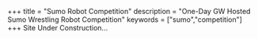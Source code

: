 +++
title = "Sumo Robot Competition"
description = "One-Day GW Hosted Sumo Wrestling Robot Competition"
keywords = ["sumo","competition"]
+++
Site Under Construction...